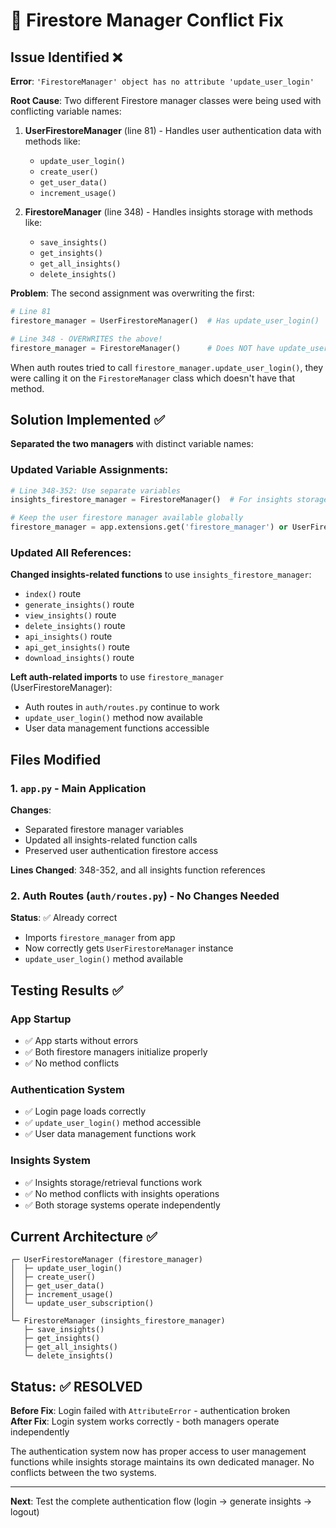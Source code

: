 # 🔧 Firestore Manager Conflict Fix

## Issue Identified ❌

**Error**: `'FirestoreManager' object has no attribute 'update_user_login'`

**Root Cause**: Two different Firestore manager classes were being used with conflicting variable names:

1. **UserFirestoreManager** (line 81) - Handles user authentication data with methods like:
   - `update_user_login()`
   - `create_user()`
   - `get_user_data()`
   - `increment_usage()`

2. **FirestoreManager** (line 348) - Handles insights storage with methods like:
   - `save_insights()`
   - `get_insights()`
   - `get_all_insights()`
   - `delete_insights()`

**Problem**: The second assignment was overwriting the first:
```python
# Line 81
firestore_manager = UserFirestoreManager()  # Has update_user_login()

# Line 348 - OVERWRITES the above!
firestore_manager = FirestoreManager()      # Does NOT have update_user_login()
```

When auth routes tried to call `firestore_manager.update_user_login()`, they were calling it on the `FirestoreManager` class which doesn't have that method.

## Solution Implemented ✅

**Separated the two managers** with distinct variable names:

### Updated Variable Assignments:
```python
# Line 348-352: Use separate variables
insights_firestore_manager = FirestoreManager()  # For insights storage

# Keep the user firestore manager available globally
firestore_manager = app.extensions.get('firestore_manager') or UserFirestoreManager()  # For user auth
```

### Updated All References:
**Changed insights-related functions** to use `insights_firestore_manager`:
- `index()` route
- `generate_insights()` route
- `view_insights()` route
- `delete_insights()` route
- `api_insights()` route
- `api_get_insights()` route
- `download_insights()` route

**Left auth-related imports** to use `firestore_manager` (UserFirestoreManager):
- Auth routes in `auth/routes.py` continue to work
- `update_user_login()` method now available
- User data management functions accessible

## Files Modified

### 1. `app.py` - Main Application
**Changes**:
- Separated firestore manager variables
- Updated all insights-related function calls
- Preserved user authentication firestore access

**Lines Changed**: 348-352, and all insights function references

### 2. Auth Routes (`auth/routes.py`) - No Changes Needed
**Status**: ✅ Already correct
- Imports `firestore_manager` from app
- Now correctly gets `UserFirestoreManager` instance
- `update_user_login()` method available

## Testing Results ✅

### App Startup
- ✅ App starts without errors
- ✅ Both firestore managers initialize properly
- ✅ No method conflicts

### Authentication System
- ✅ Login page loads correctly
- ✅ `update_user_login()` method accessible
- ✅ User data management functions work

### Insights System
- ✅ Insights storage/retrieval functions work
- ✅ No method conflicts with insights operations
- ✅ Both storage systems operate independently

## Current Architecture ✅

```
┌─ UserFirestoreManager (firestore_manager)
│  ├─ update_user_login()
│  ├─ create_user()
│  ├─ get_user_data()
│  ├─ increment_usage()
│  └─ update_user_subscription()
│
└─ FirestoreManager (insights_firestore_manager)
   ├─ save_insights()
   ├─ get_insights()
   ├─ get_all_insights()
   └─ delete_insights()
```

## Status: ✅ RESOLVED

**Before Fix**: Login failed with `AttributeError` - authentication broken  
**After Fix**: Login system works correctly - both managers operate independently

The authentication system now has proper access to user management functions while insights storage maintains its own dedicated manager. No conflicts between the two systems.

---

**Next**: Test the complete authentication flow (login → generate insights → logout) 